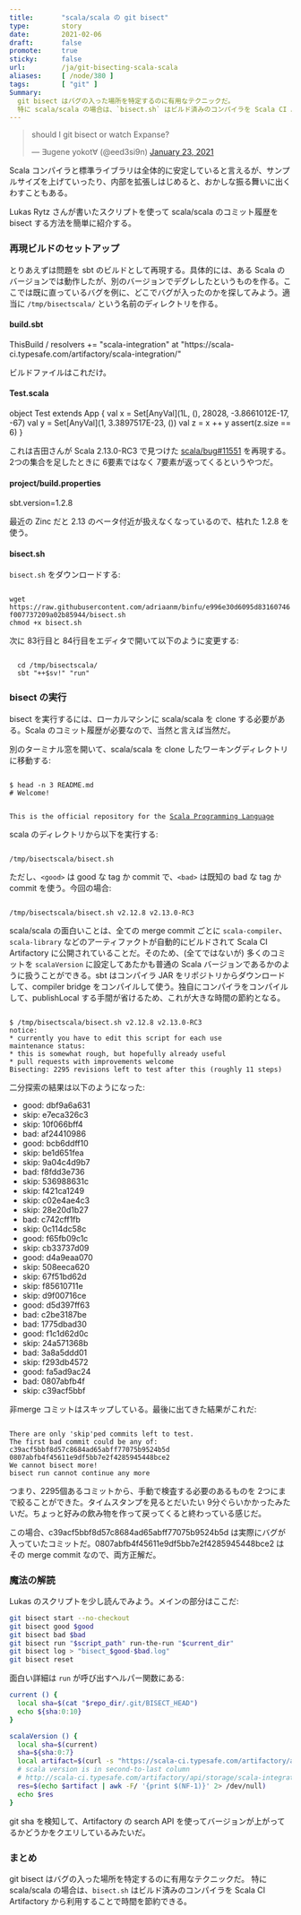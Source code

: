 ```yaml
---
title:       "scala/scala の git bisect"
type:        story
date:        2021-02-06
draft:       false
promote:     true
sticky:      false
url:         /ja/git-bisecting-scala-scala
aliases:     [ /node/380 ]
tags:        [ "git" ]
Summary:
  git bisect はバグの入った場所を特定するのに有用なテクニックだ。
  特に scala/scala の場合は、`bisect.sh` はビルド済みのコンパイラを Scala CI Artifactory から利用することで時間を節約できる。
---
```


<blockquote class="twitter-tweet"><p lang="en" dir="ltr">should I git bisect or watch Expanse?</p>&mdash; ∃ugene yokot∀ (@eed3si9n) <a href="https://twitter.com/eed3si9n/status/1352814320749576192?ref_src=twsrc%5Etfw">January 23, 2021</a></blockquote>

Scala コンパイラと標準ライブラリは全体的に安定していると言えるが、サンプルサイズを上げていったり、内部を拡張しはじめると、おかしな振る舞いに出くわすこともある。

Lukas Rytz さんが書いたスクリプトを使って scala/scala のコミット履歴を bisect する方法を簡単に紹介する。

### 再現ビルドのセットアップ

とりあえずは問題を sbt のビルドとして再現する。具体的には、ある Scala のバージョンでは動作したが、別のバージョンでデグレしたというものを作る。ここでは既に直っているバグを例に、どこでバグが入ったのかを探してみよう。適当に `/tmp/bisectscala/` という名前のディレクトリを作る。

#### build.sbt

<scala>
ThisBuild / resolvers += "scala-integration" at "https://scala-ci.typesafe.com/artifactory/scala-integration/"
</scala>

ビルドファイルはこれだけ。

#### Test.scala

<scala>
object Test extends App {
  val x = Set[AnyVal](1L, (), 28028, -3.8661012E-17, -67)
  val y = Set[AnyVal](1, 3.3897517E-23, ())
  val z = x ++ y
  assert(z.size == 6)
}
</scala>

これは吉田さんが Scala 2.13.0-RC3 で見つけた [scala/bug#11551](https://github.com/scala/bug/issues/11551) を再現する。2つの集合を足したときに 6要素ではなく 7要素が返ってくるというやつだ。

#### project/build.properties

<scala>
sbt.version=1.2.8
</scala>

最近の Zinc だと 2.13 のベータ付近が扱えなくなっているので、枯れた 1.2.8 を使う。

#### bisect.sh

`bisect.sh` をダウンロードする:

<code>
wget https://raw.githubusercontent.com/adriaanm/binfu/e996e30d6095d83160746f007737209a02b85944/bisect.sh
chmod +x bisect.sh
</code>

次に 83行目と 84行目をエディタで開いて以下のように変更する:

<code>
  cd /tmp/bisectscala/
  sbt "++$sv!" "run"
</code>

### bisect の実行

bisect を実行するには、ローカルマシンに scala/scala を clone する必要がある。Scala のコミット履歴が必要なので、当然と言えば当然だ。

別のターミナル窓を開いて、scala/scala を clone したワーキングディレクトリに移動する:

<code>
$ head -n 3 README.md
# Welcome!

This is the official repository for the [Scala Programming Language](http://www.scala-lang.org)
</code>

scala のディレクトリから以下を実行する:

<code>
/tmp/bisectscala/bisect.sh <good> <bad>
</code>

ただし、`<good>` は good な tag か commit で、`<bad>` は既知の bad な tag か commit を使う。今回の場合:

<code>
/tmp/bisectscala/bisect.sh v2.12.8 v2.13.0-RC3
</code>

scala/scala の面白いことは、全ての merge commit ごとに `scala-compiler`、`scala-library` などのアーティファクトが自動的にビルドされて Scala CI Artifactory に公開されていることだ。そのため、(全てではないが) 多くのコミットを `scalaVersion` に設定してあたかも普通の Scala バージョンであるかのように扱うことができる。sbt はコンパイラ JAR をリポジトリからダウンロードして、compiler bridge をコンパイルして使う。独自にコンパイラをコンパイルして、publishLocal する手間が省けるため、これが大きな時間の節約となる。

<code>
$ /tmp/bisectscala/bisect.sh v2.12.8 v2.13.0-RC3
notice:
* currently you have to edit this script for each use
maintenance status:
* this is somewhat rough, but hopefully already useful
* pull requests with improvements welcome
Bisecting: 2295 revisions left to test after this (roughly 11 steps)
</code>

二分探索の結果は以下のようになった:
- good: dbf9a6a631
- skip: e7eca326c3
- skip: 10f066bff4
- bad: af24410986
- good: bcb6ddff10
- skip: be1d651fea
- skip: 9a04c4d9b7
- bad: f8fdd3e736
- skip: 536988631c
- skip: f421ca1249
- skip: c02e4ae4c3
- skip: 28e20d1b27
- bad: c742cff1fb
- skip: 0c114dc58c
- good: f65fb09c1c
- skip: cb33737d09
- good: d4a9eaa070
- skip: 508eeca620
- skip: 67f51bd62d
- skip: f85610711e
- skip: d9f00716ce
- good: d5d397ff63
- bad: c2be3187be
- bad: 1775dbad30
- good: f1c1d62d0c
- skip: 24a571368b
- bad: 3a8a5ddd01
- skip: f293db4572
- good: fa5ad9ac24
- bad: 0807abfb4f
- skip: c39acf5bbf

非merge コミットはスキップしている。最後に出てきた結果がこれだ:

<code>
There are only 'skip'ped commits left to test.
The first bad commit could be any of:
c39acf5bbf8d57c8684ad65abff77075b9524b5d
0807abfb4f45611e9df5bb7e2f4285945448bce2
We cannot bisect more!
bisect run cannot continue any more
</code>

つまり、2295個あるコミットから、手動で検査する必要のあるものを 2つにまで絞ることができた。タイムスタンプを見るとだいたい 9分ぐらいかかったみたいだ。ちょっと好みの飲み物を作って戻ってくると終わっている感じだ。

この場合、c39acf5bbf8d57c8684ad65abff77075b9524b5d は実際にバグが入っていたコミットだ。0807abfb4f45611e9df5bb7e2f4285945448bce2 はその merge commit なので、両方正解だ。

### 魔法の解読

Lukas のスクリプトを少し読んでみよう。メインの部分はここだ:

```bash
git bisect start --no-checkout
git bisect good $good
git bisect bad $bad
git bisect run "$script_path" run-the-run "$current_dir"
git bisect log > "bisect_$good-$bad.log"
git bisect reset
```

面白い詳細は `run` が呼び出すヘルパー関数にある:

```bash
current () {
  local sha=$(cat "$repo_dir/.git/BISECT_HEAD")
  echo ${sha:0:10}
}

scalaVersion () {
  local sha=$(current)
  sha=${sha:0:7}
  local artifact=$(curl -s "https://scala-ci.typesafe.com/artifactory/api/search/artifact?name=$sha" | jq -r '.results | .[] | .uri' | grep "/scala-compiler-.*-$sha.jar")
  # scala version is in second-to-last column
  # http://scala-ci.typesafe.com/artifactory/api/storage/scala-integration/org/scala-lang/scala-compiler/2.13.0-pre-d40e267/scala-compiler-2.13.0-pre-d40e267.jar
  res=$(echo $artifact | awk -F/ '{print $(NF-1)}' 2> /dev/null)
  echo $res
}
```

git sha を検知して、Artifactory の search API を使ってバージョンが上がってるかどうかをクエリしているみたいだ。

### まとめ

git bisect はバグの入った場所を特定するのに有用なテクニックだ。
特に scala/scala の場合は、`bisect.sh` はビルド済みのコンパイラを Scala CI Artifactory から利用することで時間を節約できる。
